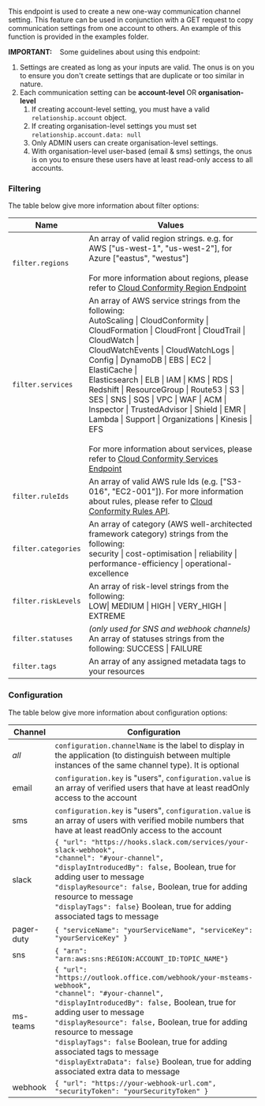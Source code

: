 This endpoint is used to create a new one-way communication channel setting.
This feature can be used in conjunction with a GET request to copy communication settings from one account to others. An example of this function is provided in the examples folder.

**IMPORTANT:**
&nbsp;&nbsp;&nbsp;Some guidelines about using this endpoint:

1. Settings are created as long as your inputs are valid. The onus is on you to ensure you don't create settings that are duplicate or too similar in nature.
2. Each communication setting can be **account-level** OR **organisation-level**
   1. If creating account-level setting, you must have a valid `relationship.account` object.
   2. If creating organisation-level settings you must set `relationship.account.data: null`
   3. Only ADMIN users can create organisation-level settings.
   4. With organisation-level user-based (email & sms) settings, the onus is on you to ensure these users have at least read-only access to all accounts.

### Filtering

The table below give more information about filter options:

| Name                | Values                                                                                                                                                                                                                                                                                                                                                                                                                                                                                                                                                                                                                                                        |
| ------------------- | ------------------------------------------------------------------------------------------------------------------------------------------------------------------------------------------------------------------------------------------------------------------------------------------------------------------------------------------------------------------------------------------------------------------------------------------------------------------------------------------------------------------------------------------------------------------------------------------------------------------------------------------------------------- |
| `filter.regions`    | An array of valid region strings. e.g. for AWS ["us-west-1", "us-west-2"], for Azure ["eastus", "westus"] <br /><br /> For more information about regions, please refer to [Cloud Conformity Region Endpoint](https://us-west-2.cloudconformity.com/v1/regions)                                                                                                                                                                                                                                                                                                                                                                                               |
| `filter.services`   | An array of AWS service strings from the following: <br /> AutoScaling \| CloudConformity \| CloudFormation \| CloudFront \| CloudTrail \| CloudWatch \|<br />CloudWatchEvents \| CloudWatchLogs \| Config \| DynamoDB \| EBS \| EC2 \| ElastiCache \|<br />Elasticsearch \| ELB \| IAM \| KMS \| RDS \| Redshift \| ResourceGroup \| Route53 \| S3 \| SES \| SNS \| SQS \| VPC \| WAF \| ACM \| Inspector \| TrustedAdvisor \| Shield \| EMR \| Lambda \| Support \| Organizations \| Kinesis \| EFS<br /><br />For more information about services, please refer to [Cloud Conformity Services Endpoint](https://us-west-2.cloudconformity.com/v1/services) |
| `filter.ruleIds`    | An array of valid AWS rule Ids (e.g. ["S3-016", "EC2-001"]). For more information about rules, please refer to [Cloud Conformity Rules API](https://github.com/cloudconformity/documentation-api/blob/master/Rules.md).                                                                                                                                                                                                                                                                                                                                                                                                                                       |
| `filter.categories` | An array of category (AWS well-architected framework category) strings from the following:<br /> security \| cost-optimisation \| reliability \| performance-efficiency \| operational-excellence <br />                                                                                                                                                                                                                                                                                                                                                                                                                                                      |
| `filter.riskLevels` | An array of risk-level strings from the following: <br /> LOW\| MEDIUM \| HIGH \| VERY_HIGH \| EXTREME                                                                                                                                                                                                                                                                                                                                                                                                                                                                                                                                                        |
| `filter.statuses`   | _(only used for SNS and webhook channels)_ An array of statuses strings from the following: SUCCESS \| FAILURE                                                                                                                                                                                                                                                                                                                                                                                                                                                                                                                                                |
| `filter.tags`       | An array of any assigned metadata tags to your resources                                                                                                                                                                                                                                                                                                                                                                                                                                                                                                                                                                                                      |

### Configuration

The table below give more information about configuration options:

| Channel    | Configuration                                                                                                                                                                                                                                                                                                                                                                                                                            |
| ---------- | ---------------------------------------------------------------------------------------------------------------------------------------------------------------------------------------------------------------------------------------------------------------------------------------------------------------------------------------------------------------------------------------------------------------------------------------- |
| _all_      | `configuration.channelName` is the label to display in the application (to distinguish between multiple instances of the same channel type). It is optional                                                                                                                                                                                                                                                                              |
| email      | `configuration.key` is "users", `configuration.value` is an array of verified users that have at least readOnly access to the account                                                                                                                                                                                                                                                                                                    |
| sms        | `configuration.key` is "users", `configuration.value` is an array of users with verified mobile numbers that have at least readOnly access to the account                                                                                                                                                                                                                                                                                |
| slack      | `{ "url": "https://hooks.slack.com/services/your-slack-webhook",` <br>`"channel": "#your-channel",` <br>`"displayIntroducedBy": false,` Boolean, true for adding user to message<br>`"displayResource": false,` Boolean, true for adding resource to message<br>`"displayTags": false}` Boolean, true for adding associated tags to message                                                                                              |
| pager-duty | `{ "serviceName": "yourServiceName", "serviceKey": "yourServiceKey" }`                                                                                                                                                                                                                                                                                                                                                                   |
| sns        | `{ "arn": "arn:aws:sns:REGION:ACCOUNT_ID:TOPIC_NAME"}`                                                                                                                                                                                                                                                                                                                                                                                   |
| ms-teams   | `{ "url": "https://outlook.office.com/webhook/your-msteams-webhook",` <br>`"channel": "#your-channel",` <br>`"displayIntroducedBy": false,` Boolean, true for adding user to message<br>`"displayResource": false,` Boolean, true for adding resource to message<br>`"displayTags": false` Boolean, true for adding associated tags to message<br>`"displayExtraData": false}` Boolean, true for adding associated extra data to message |
| webhook    | `{ "url": "https://your-webhook-url.com", "securityToken": "yourSecurityToken" }`                                                                                                                                                                                                                                                                                                                                                        |

